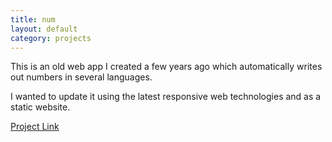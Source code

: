 ```yaml
---
title: num
layout: default
category: projects
---
```


This is an old web app I created a few years ago which
automatically writes out numbers in several languages.

I wanted to update it using the latest responsive web
technologies and as a static website.

[Project Link](https://github.com/swstephe/num)
